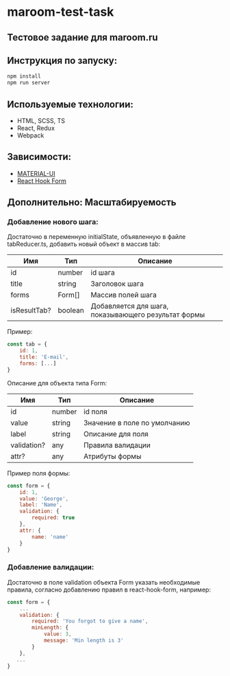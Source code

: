 # maroom-test-task
## Тестовое задание для maroom.ru

## Инструкция по запуску:
```sh
npm install 
npm run server
```
## Используемые технологии:
- HTML, SCSS, TS
- React, Redux
- Webpack

## Зависимости:
 - [MATERIAL-UI](https://material-ui.com/)
 - [React Hook Form](https://react-hook-form.com/)

## Дополнительно: Масштабируемость
### Добавление нового шага:
Достаточно в переменную initialState, объявленную в файле tabReducer.ts, добавить новый объект в массив tab:

| Имя | Тип | Описание | 
| ------ | ------ | ------ |
| id | number | id шага
| title | string | Заголовок шага
| forms | Form[] | Массив полей шага
| isResultTab? | boolean | Добавляется для шага, показывающего результат формы

Пример: 

```JavaScript
const tab = {
    id: 1,
    title: 'E-mail',
    forms: [...]
}
```
Описание для объекта типа Form:

| Имя | Тип | Описание | 
| ------ | ------ | ------ |
| id | number | id поля
| value | string | Значение в поле по умолчанию
| label | string | Описание для поля
| validation? | any | Правила валидации
| attr? | any | Атрибуты формы

Пример поля формы:

```JavaScript
const form = {
    id: 1,
    value: 'George',
    label: 'Name',
    validation: {
        required: true
    },
    attr: {
        name: 'name'
    }
}
```

### Добавление валидации:

Достаточно в поле validation объекта Form указать необходимые правила, согласно добавлению правил в react-hook-form, например: 

```JavaScript
const form = {
    ...
    validation: {
        required: 'You forgot to give a name',
        minLength: {
            value: 3,
            message: 'Min length is 3'
        }
    },
   ...
}
```

